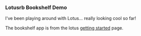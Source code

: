 ### Lotusrb Bookshelf Demo

I've been playing around with Lotus... really looking cool so far!

The bookshelf app is from the lotus [getting started](http://lotusrb.org/guides/getting-started/) page.
